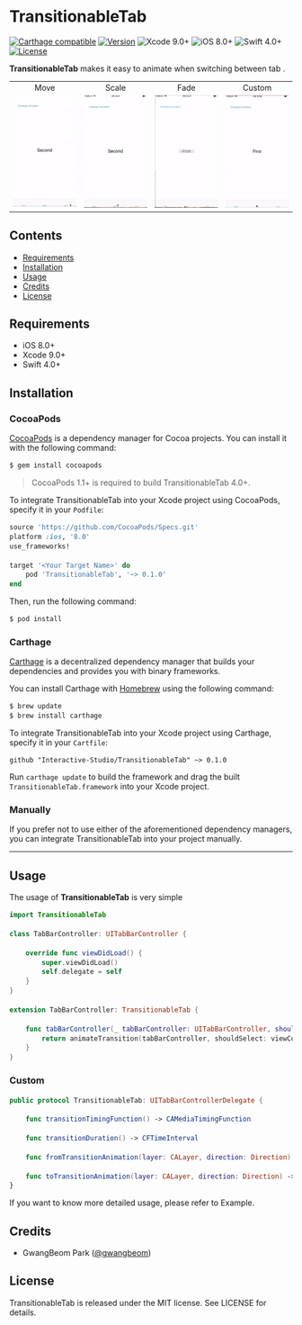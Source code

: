 # TransitionableTab

[![Carthage compatible](https://img.shields.io/badge/Carthage-Compatible-brightgreen.svg?style=flat)](https://github.com/Carthage/Carthage)
[![Version](https://img.shields.io/cocoapods/v/Hero.svg?style=flat)](http://cocoapods.org/pods/Hero)
![Xcode 9.0+](https://img.shields.io/badge/Xcode-9.0%2B-blue.svg)
![iOS 8.0+](https://img.shields.io/badge/iOS-8.0%2B-blue.svg)
![Swift 4.0+](https://img.shields.io/badge/Swift-4.0%2B-orange.svg)
[![License](https://img.shields.io/cocoapods/l/Hero.svg?style=flat)](https://github.com/lkzhao/Hero/blob/master/LICENSE?raw=true)

**TransitionableTab** makes it easy to animate when switching between tab .

<table>
<tr>
<td width="25%">
<center>Move</center>
</td>
<td width="25%">
<center>Scale</center>
</td>
<td width="25%">
<center>Fade</center>
</td>
<td width="25%">
<center>Custom</center>
</td>
</tr>
<tr>
<td width="25%">
<img src="Resource/move.gif"></img>
</td>
<td width="25%">
<img src="Resource/scale.gif"></img>
</td>
<td width="25%">
<img src="Resource/fade.gif"></img>
</td>
<td width="25%">
<img src="Resource/custom.gif"></img>
</td>
</tr>
</table>

## Contents

- [Requirements](#requirements)
- [Installation](#installation)
- [Usage](#usage)
- [Credits](#credits)
- [License](#license)

## Requirements

- iOS 8.0+
- Xcode 9.0+
- Swift 4.0+

## Installation

### CocoaPods

[CocoaPods](http://cocoapods.org) is a dependency manager for Cocoa projects. You can install it with the following command:

```bash
$ gem install cocoapods
```

> CocoaPods 1.1+ is required to build TransitionableTab 4.0+.

To integrate TransitionableTab into your Xcode project using CocoaPods, specify it in your `Podfile`:

```ruby
source 'https://github.com/CocoaPods/Specs.git'
platform :ios, '8.0'
use_frameworks!

target '<Your Target Name>' do
    pod 'TransitionableTab', '~> 0.1.0'
end
```

Then, run the following command:

```bash
$ pod install
```

### Carthage

[Carthage](https://github.com/Carthage/Carthage) is a decentralized dependency manager that builds your dependencies and provides you with binary frameworks.

You can install Carthage with [Homebrew](http://brew.sh/) using the following command:

```bash
$ brew update
$ brew install carthage
```

To integrate TransitionableTab into your Xcode project using Carthage, specify it in your `Cartfile`:

```ogdl
github "Interactive-Studio/TransitionableTab" ~> 0.1.0
```

Run `carthage update` to build the framework and drag the built `TransitionableTab.framework` into your Xcode project.

### Manually

If you prefer not to use either of the aforementioned dependency managers, you can integrate TransitionableTab into your project manually.

---

## Usage

The usage of **TransitionableTab** is very simple

```swift
import TransitionableTab

class TabBarController: UITabBarController {

    override func viewDidLoad() {
        super.viewDidLoad()
        self.delegate = self
    }
}

extension TabBarController: TransitionableTab {

    func tabBarController(_ tabBarController: UITabBarController, shouldSelect viewController: UIViewController) -> Bool {
        return animateTransition(tabBarController, shouldSelect: viewController)
    }
}
```

### Custom

```swift
public protocol TransitionableTab: UITabBarControllerDelegate {

    func transitionTimingFunction() -> CAMediaTimingFunction

    func transitionDuration() -> CFTimeInterval

    func fromTransitionAnimation(layer: CALayer, direction: Direction) -> CAAnimation

    func toTransitionAnimation(layer: CALayer, direction: Direction) -> CAAnimation
}
```

If you want to know more detailed usage, please refer to Example.

## Credits

- GwangBeom Park ([@gwangbeom](https://github.com/ParkGwangBeom))

## License

TransitionableTab is released under the MIT license. See LICENSE for details.

